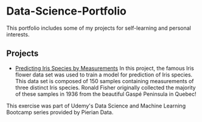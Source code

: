 # Data-Science-Portfolio
This portfolio includes some of my projects for self-learning and personal interests.

## Projects

- [Predicting Iris Species by Measurements](https://github.com/Liaotimo/Data-Science-Portfolio/tree/main/Gaspe%20Iris%20Classification%20Project)
In this project, the famous Iris flower data set was used to train a model for prediction of Iris species. This data set is composed of 150 samples containing measurements of three distinct Iris species. Ronald Fisher originally collected the majority of these samples in 1936 from the beautiful Gaspé Peninsula in Quebec!

This exercise was part of Udemy's Data Science and Machine Learning Bootcamp series provided by Pierian Data.
